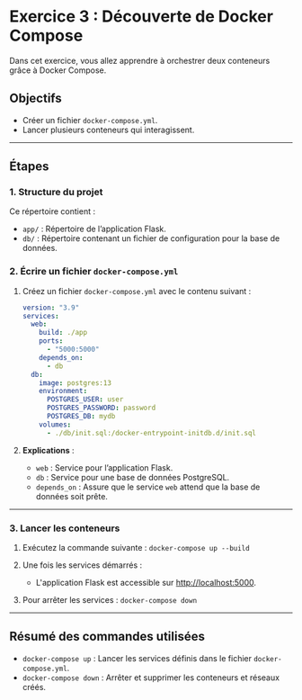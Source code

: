 # Exercice 3 : Découverte de Docker Compose

Dans cet exercice, vous allez apprendre à orchestrer deux conteneurs grâce à Docker Compose.

## Objectifs

- Créer un fichier `docker-compose.yml`.
- Lancer plusieurs conteneurs qui interagissent.

---

## Étapes

### 1. Structure du projet

Ce répertoire contient :

- `app/` : Répertoire de l’application Flask.
- `db/` : Répertoire contenant un fichier de configuration pour la base de données.

### 2. Écrire un fichier `docker-compose.yml`

1. Créez un fichier `docker-compose.yml` avec le contenu suivant :

   ```yml
   version: "3.9"
   services:
     web:
       build: ./app
       ports:
         - "5000:5000"
       depends_on:
         - db
     db:
       image: postgres:13
       environment:
         POSTGRES_USER: user
         POSTGRES_PASSWORD: password
         POSTGRES_DB: mydb
       volumes:
         - ./db/init.sql:/docker-entrypoint-initdb.d/init.sql
   ```

2. **Explications** :
   - `web` : Service pour l’application Flask.
   - `db` : Service pour une base de données PostgreSQL.
   - `depends_on` : Assure que le service `web` attend que la base de données soit prête.

---

### 3. Lancer les conteneurs

1. Exécutez la commande suivante :
   `docker-compose up --build`
2. Une fois les services démarrés :
   - L'application Flask est accessible sur [http://localhost:5000](http://localhost:5000).

3. Pour arrêter les services :
   `docker-compose down`

---

## Résumé des commandes utilisées

- `docker-compose up` : Lancer les services définis dans le fichier `docker-compose.yml`.
- `docker-compose down` : Arrêter et supprimer les conteneurs et réseaux créés.
